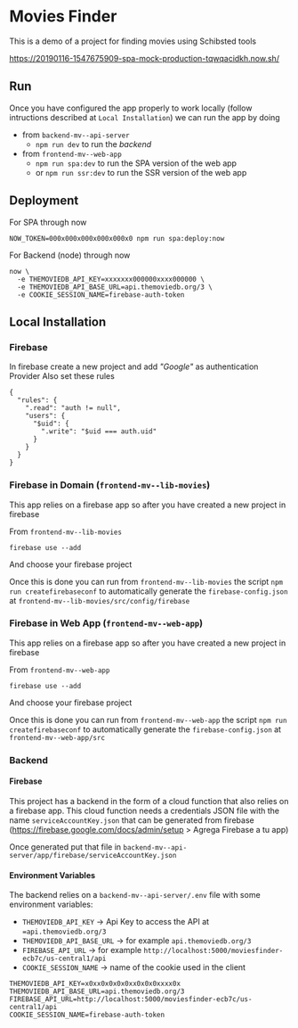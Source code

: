 # Movies Finder

This is a demo of a project for finding movies using Schibsted tools

https://20190116-1547675909-spa-mock-production-tqwqacidkh.now.sh/

## Run

Once you have configured the app properly to work locally (follow intructions described at `Local Installation`) we can run the app by doing

- from `backend-mv--api-server`
  - `npm run dev` to run the _backend_ 
- from `frontend-mv--web-app`
  - `npm run spa:dev` to run the SPA version of the web app
  - or `npm run ssr:dev` to run the SSR version of the web app

## Deployment

For SPA through now
```
NOW_TOKEN=000x000x000x000x000x0 npm run spa:deploy:now
```

For Backend (node) through now
```
now \
  -e THEMOVIEDB_API_KEY=xxxxxxx000000xxxx000000 \
  -e THEMOVIEDB_API_BASE_URL=api.themoviedb.org/3 \
  -e COOKIE_SESSION_NAME=firebase-auth-token
```

## Local Installation

### Firebase

In firebase create a new project and add _"Google"_ as authentication Provider 
Also set these rules

```
{
  "rules": {
    ".read": "auth != null",
    "users": {
      "$uid": {
        ".write": "$uid === auth.uid"
      }
    }
  }
}
```

### Firebase in Domain (`frontend-mv--lib-movies`)

This app relies on a firebase app so after you have created a new project in firebase

From `frontend-mv--lib-movies`

```
firebase use --add
```

And choose your firebase project

Once this is done you can run from `frontend-mv--lib-movies` the script `npm run createfirebaseconf` to automatically generate the `firebase-config.json` at `frontend-mv--lib-movies/src/config/firebase`

### Firebase in Web App (`frontend-mv--web-app`)

This app relies on a firebase app so after you have created a new project in firebase

From `frontend-mv--web-app`

```
firebase use --add
```

And choose your firebase project

Once this is done you can run from `frontend-mv--web-app` the script `npm run createfirebaseconf` to automatically generate the `firebase-config.json` at `frontend-mv--web-app/src`

### Backend

#### Firebase

This project has a backend in the form of a cloud function that also relies on a firebase app. This cloud function needs a credentials JSON file with the name `serviceAccountKey.json` that can be generated from firebase (https://firebase.google.com/docs/admin/setup > Agrega Firebase a tu app)
 
Once generated put that file in `backend-mv--api-server/app/firebase/serviceAccountKey.json`

#### Environment Variables

The backend relies on a `backend-mv--api-server/.env` file with some environment variables:

- `THEMOVIEDB_API_KEY` → Api Key to access the API at `=api.themoviedb.org/3`
- `THEMOVIEDB_API_BASE_URL`  →  for example `api.themoviedb.org/3`
- `FIREBASE_API_URL`  →  for example `http://localhost:5000/moviesfinder-ecb7c/us-central1/api`
- `COOKIE_SESSION_NAME`  →  name of the cookie used in the client

```
THEMOVIEDB_API_KEY=x0xx0x0x0x0xx0x0x0xxxx0x
THEMOVIEDB_API_BASE_URL=api.themoviedb.org/3
FIREBASE_API_URL=http://localhost:5000/moviesfinder-ecb7c/us-central1/api
COOKIE_SESSION_NAME=firebase-auth-token
```


